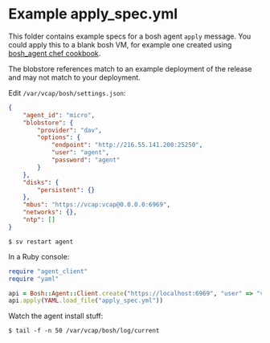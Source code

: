 # Example apply_spec.yml

This folder contains example specs for a bosh agent `apply` message. You could apply this to a blank bosh VM, for example one created using [bosh_agent chef cookbook](https://github.com/cloudfoundry-community/chef-bosh_agent).

The blobstore references match to an example deployment of the release and may not match to your deployment.

Edit `/var/vcap/bosh/settings.json`:

``` json
{
    "agent_id": "micro",
    "blobstore": {
        "provider": "dav",
        "options": {
            "endpoint": "http://216.55.141.200:25250",
            "user": "agent",
            "password": "agent"
        }
    },
    "disks": {
        "persistent": {}
    },
    "mbus": "https://vcap:vcap@0.0.0.0:6969",
    "networks": {},
    "ntp": []
}
```

```
$ sv restart agent
```

In a Ruby console:

``` ruby
require "agent_client"
require "yaml"

api = Bosh::Agent::Client.create("https://localhost:6969", "user" => "vcap", "password" => "vcap")
api.apply(YAML.load_file("apply_spec.yml"))
```

Watch the agent install stuff:

```
$ tail -f -n 50 /var/vcap/bosh/log/current
```